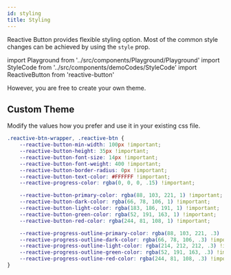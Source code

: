```yaml
---
id: styling
title: Styling
---
```


<span className="keyword">Reactive Button</span> provides flexible styling option. Most of the common style changes can be achieved by using the <code>style</code> prop.

import Playground from '../src/components/Playground/Playground'
import StyleCode from '../src/components/demoCodes/StyleCode'
import ReactiveButton from 'reactive-button'

<div className="my-4">
    <Playground
        code={StyleCode}
        scope={{ReactiveButton}}
        style={{margin: '5px 0px'}}
    />
</div>

However, you are free to create your own theme.

## Custom Theme

Modify the values how you prefer and use it in your existing css file.

```css
.reactive-btn-wrapper, .reactive-btn {
	--reactive-button-min-width: 100px !important;
	--reactive-button-height: 35px !important;
	--reactive-button-font-size: 14px !important;
	--reactive-button-font-weight: 400 !important;
	--reactive-button-border-radius: 0px !important;
	--reactive-button-text-color: #FFFFFF !important;
	--reactive-progress-color: rgba(0, 0, 0, .15) !important;

	--reactive-button-primary-color: rgba(88, 103, 221, 1) !important;
	--reactive-button-dark-color: rgba(66, 78, 106, 1) !important;
	--reactive-button-light-color: rgba(183, 186, 191, 1) !important;
	--reactive-button-green-color: rgba(52, 191, 163, 1) !important;
	--reactive-button-red-color: rgba(244, 81, 108, 1) !important;

	--reactive-progress-outline-primary-color: rgba(88, 103, 221, .3) !important;
	--reactive-progress-outline-dark-color: rgba(66, 78, 106, .3) !important;
	--reactive-progress-outline-light-color: rgba(214, 212, 212, .3) !important;
	--reactive-progress-outline-green-color: rgba(52, 191, 163, .3) !important;
	--reactive-progress-outline-red-color: rgba(244, 81, 108, .3) !important;
}
```